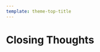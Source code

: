 ```yaml
---
template: theme-top-title
---
```


<style>
  div#container > h1 {
    text-align: center;
    text-decoration: underline;
  }
</style>

# Closing Thoughts